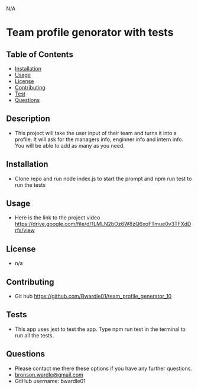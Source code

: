 
  N/A
  

  # Team profile genorator with tests

  ## Table of Contents
  - [Installation](#installation)
  - [Usage](#Usage)
  - [License](#license)
  - [Contributing](#Contributing)
  - [Test](#Tests)
  - [Questions](#Questions)

  ## Description
  - This project will take the user input of their team and turns it into a profile. It will ask for the managers info, enginner info and intern info. You will be able to add as many as you need.
  
  ## Installation
  - Clone repo and run node index.js to start the prompt and npm run test to run the tests
  
  ## Usage
  - Here is the link to the project video https://drive.google.com/file/d/1LMLN2bOz6W8zQ6xoFTmue0v3TFXdDrfs/view
  
  ## License
  - n/a
  
  
  ## Contributing
  - Git hub https://github.com/Bwardle01/team_profile_generator_10
  
  ## Tests
  - This app uses jest to test the app. Type npm run test in the terminal to run all the tests.

  ## Questions
  - Please contact me there these options if you have any further questions.
  - bronson.wardle@gmail.com
  - GitHub username: bwardle01

